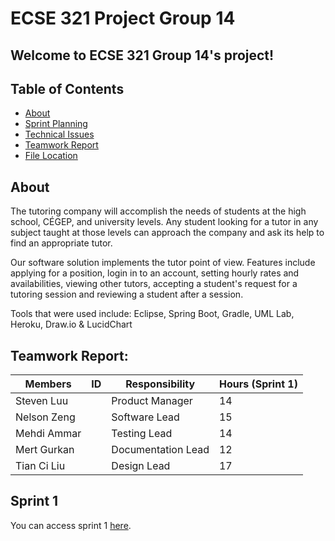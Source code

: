 ﻿# ECSE 321 Project Group 14

## Welcome to ECSE 321 Group 14's project!

## Table of Contents

* [About](#about)
* [Sprint Planning](#sprint-planning)
* [Technical Issues](#technical-issues)
* [Teamwork Report](#teamwork-report)
* [File Location](#file-location)

## About

The tutoring  company will accomplish the needs of students at the high school, CÉGEP, and university levels. Any student looking for a tutor in any subject taught at those levels can approach the company and ask its help to find an appropriate tutor. 

Our software solution implements the tutor point of view. Features include applying for a position, login in to an account, setting hourly rates and availabilities, viewing other tutors, accepting a student's request for a tutoring session and reviewing a student after a session. 

Tools that were used include: Eclipse, Spring Boot, Gradle, UML Lab, Heroku, Draw.io & LucidChart

## Teamwork Report:

| Members    | ID       | Responsibility| Hours (Sprint 1) |
|-------------|-----------|----------------|--------|
| Steven Luu  |   | Product Manager | 14    |
| Nelson Zeng |   | Software Lead | 15    |
| Mehdi Ammar |   | Testing Lead | 14    |
| Mert Gurkan |   | Documentation Lead | 12    |
| Tian Ci Liu |   | Design Lead | 17    |

## Sprint 1
You can access sprint 1 [here](https://github.com/McGill-ECSE321-Fall2019/project-group-14/wiki/Sprint-1).
